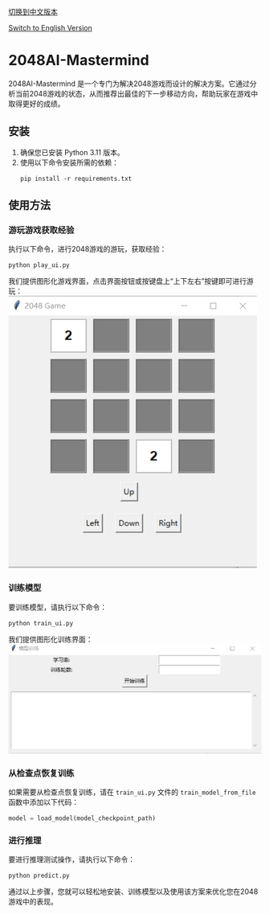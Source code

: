 [切换到中文版本](README_zh.md) 

[Switch to English Version](README.md)
# 2048AI-Mastermind

2048AI-Mastermind 是一个专门为解决2048游戏而设计的解决方案。它通过分析当前2048游戏的状态，从而推荐出最佳的下一步移动方向，帮助玩家在游戏中取得更好的成绩。

## 安装

1. 确保您已安装 Python 3.11 版本。
2. 使用以下命令安装所需的依赖：
   ```
   pip install -r requirements.txt
   ```

## 使用方法
### 游玩游戏获取经验
执行以下命令，进行2048游戏的游玩，获取经验：

```
python play_ui.py
```

我们提供图形化游戏界面，点击界面按钮或按键盘上“上下左右”按键即可进行游玩：
![游戏界面示例](play_ui.png)

### 训练模型

要训练模型，请执行以下命令：
```
python train_ui.py
```

我们提供图形化训练界面：  
![训练界面示例](train_ui.png)  
### 从检查点恢复训练

如果需要从检查点恢复训练，请在 `train_ui.py` 文件的 `train_model_from_file` 函数中添加以下代码：
```python
model = load_model(model_checkpoint_path)
```

### 进行推理

要进行推理测试操作，请执行以下命令：
```
python predict.py
```

通过以上步骤，您就可以轻松地安装、训练模型以及使用该方案来优化您在2048游戏中的表现。
